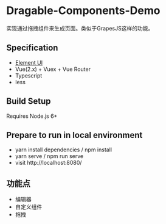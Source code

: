 # Dragable-Components-Demo

实现通过拖拽组件来生成页面。类似于GrapesJS这样的功能。

## Specification

- [Element UI](https://element.eleme.io/#/zh-CN)
- Vue(2.x) + Vuex + Vue Router
- Typescript
- less

## Build Setup

Requires Node.js 6+

## Prepare to run in local environment

- yarn install dependencies / npm install
- yarn serve / npm run serve
- visit http://localhost:8080/

## 功能点

- 编辑器
- 自定义组件
- 拖拽
